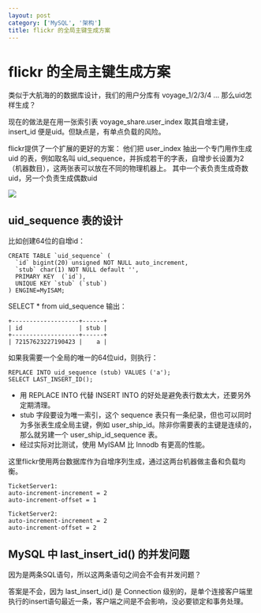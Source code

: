 ```yaml
---
layout: post
category: ['MySQL', '架构']
title: flickr 的全局主键生成方案
---
```


# flickr 的全局主键生成方案

类似于大航海的的数据库设计，我们的用户分库有 voyage_1/2/3/4 ...
那么uid怎样生成？

现在的做法是在用一张索引表 voyage_share.user_index 取其自增主键，insert_id 便是uid。但缺点是，有单点负载的风险。

flickr提供了一个扩展的更好的方案：
他们把 user_index 抽出一个专门用作生成 uid 的表，例如取名叫 uid_sequence，并拆成若干的字表，自增步长设置为2（机器数目），这两张表可以放在不同的物理机器上。
其中一个表负责生成奇数uid，另一个负责生成偶数uid

![](http://ww1.sinaimg.cn/large/67a6a651gw1dujgqcx9ncj.jpg)

## uid_sequence 表的设计

比如创建64位的自增id：

    CREATE TABLE `uid_sequence` (
      `id` bigint(20) unsigned NOT NULL auto_increment,
      `stub` char(1) NOT NULL default '',
      PRIMARY KEY  (`id`),
      UNIQUE KEY `stub` (`stub`)
    ) ENGINE=MyISAM;

SELECT * from uid_sequence 输出：

    +-------------------+------+
    | id                | stub |
    +-------------------+------+
    | 72157623227190423 |    a |

如果我需要一个全局的唯一的64位uid，则执行：

    REPLACE INTO uid_sequence (stub) VALUES ('a');
    SELECT LAST_INSERT_ID();

- 用 REPLACE INTO 代替 INSERT INTO 的好处是避免表行数太大，还要另外定期清理。
- stub 字段要设为唯一索引，这个 sequence 表只有一条纪录，但也可以同时为多张表生成全局主键，例如 user_ship_id。除非你需要表的主键是连续的，那么就另建一个 user_ship_id_sequence 表。
- 经过实际对比测试，使用 MyISAM 比 Innodb 有更高的性能。

这里flickr使用两台数据库作为自增序列生成，通过这两台机器做主备和负载均衡。

    TicketServer1:
    auto-increment-increment = 2
    auto-increment-offset = 1

    TicketServer2:
    auto-increment-increment = 2
    auto-increment-offset = 2

## MySQL 中 last_insert_id() 的并发问题

因为是两条SQL语句，所以这两条语句之间会不会有并发问题？

答案是不会，因为 last_insert_id() 是 Connection 级别的，是单个连接客户端里执行的insert语句最近一条，客户端之间是不会影响，没必要锁定和事务处理。


